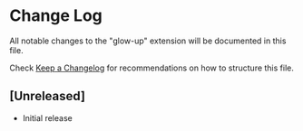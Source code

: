 # Change Log

All notable changes to the "glow-up" extension will be documented in this file.

Check [Keep a Changelog](http://keepachangelog.com/) for recommendations on how to structure this file.

## [Unreleased]

- Initial release